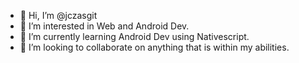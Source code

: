 - 👋 Hi, I’m @jczasgit
- 👀 I’m interested in Web and Android Dev.
- 🌱 I’m currently learning Android Dev using Nativescript.
- 💞️ I’m looking to collaborate on anything that is within my abilities.

<!---
jczasgit/jczasgit is a ✨ special ✨ repository because its `README.md` (this file) appears on your GitHub profile.
You can click the Preview link to take a look at your changes.
--->
